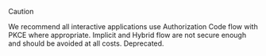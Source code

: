 > [!CAUTION]
> We recommend all interactive applications use Authorization Code flow with PKCE where appropriate. Implicit and Hybrid flow are not secure enough and should be avoided at all costs. Deprecated.
